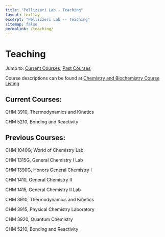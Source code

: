 ```yaml
---
title: "Pellizzeri Lab - Teaching"
layout: textlay
excerpt: "Pellizzeri Lab -- Teaching"
sitemap: false
permalink: /teaching/
---
```


# Teaching
Jump to: [Current Courses](#current-courses), [Past Courses](#past-courses)

Course descriptions can be found at [Chemistry and Biochemistry Course Listing](https://www.eiu.edu/eiuchem/courses.php)

## Current Courses:

CHM 3910, Thermodynamics and Kinetics

CHM 5210, Bonding and Reactivity

## Previous Courses:

CHM 1040G, World of Chemistry Lab

CHM 1315G, General Chemistry I Lab

CHM 1390G, Honors General Chemistry I

CHM 1410, General Chemistry II

CHM 1415, General Chemistry II Lab

CHM 3910, Thermodynamics and Kinetics

CHM 3915, Physical Chemistry Laboratory

CHM 3920, Quantum Chemistry

CHM 5210, Bonding and Reactivity
